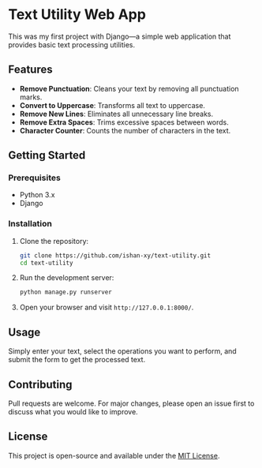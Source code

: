 # Text Utility Web App

This was my first project with Django—a simple web application that provides basic text processing utilities.

## Features
- **Remove Punctuation**: Cleans your text by removing all punctuation marks.
- **Convert to Uppercase**: Transforms all text to uppercase.
- **Remove New Lines**: Eliminates all unnecessary line breaks.
- **Remove Extra Spaces**: Trims excessive spaces between words.
- **Character Counter**: Counts the number of characters in the text.

## Getting Started

### Prerequisites
- Python 3.x
- Django

### Installation
1. Clone the repository:
   ```bash
   git clone https://github.com/ishan-xy/text-utility.git
   cd text-utility
   ```
3. Run the development server:
   ```bash
   python manage.py runserver
   ```
4. Open your browser and visit `http://127.0.0.1:8000/`.

## Usage
Simply enter your text, select the operations you want to perform, and submit the form to get the processed text.

## Contributing
Pull requests are welcome. For major changes, please open an issue first to discuss what you would like to improve.

## License
This project is open-source and available under the [MIT License](LICENSE).
